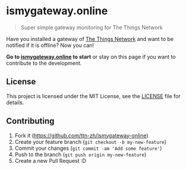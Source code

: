 # ismygateway.online

> Super simple gateway monitoring for The Things Network

Have you installed a gateway of [The Things Network](https://www.thethingsnetwork.org/) and want to be notified if it is offline? Now you can!

**Go to [ismygateway.online](https://ismygateway.online) to start** or stay on this page if you want to contribute to the development.

## License

This project is licensed under the MIT License, see the [LICENSE](LICENSE) file for details.

## Contributing

1. Fork it (<https://github.com/ttn-zh/ismygateway-online>)
2. Create your feature branch (`git checkout -b my-new-feature`)
3. Commit your changes (`git commit -am 'Add some feature'`)
4. Push to the branch (`git push origin my-new-feature`)
5. Create a new Pull Request :D
